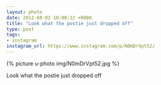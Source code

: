 ```yaml
---
layout: photo
date: 2012-08-02 10:08:12 +0000
title: "Look what the postie just dropped off"
type: post
tags:
- instagram
instagram_url: https://www.instagram.com/p/N0mDrVpt52/
---
```


{% picture u-photo img/N0mDrVpt52.jpg %}

Look what the postie just dropped off

